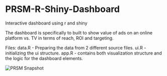 # PRSM-R-Shiny-Dashboard
Interactive dashboard using r and shiny

The dashboard is specifically to built to show value of ads on an online platform vs. TV in terms of reach, ROI and targeting.

Files:
data.R - Preparing the data from 2 different source files.
ui.R - initializing the ui structure.
app.R - contains both visualization structure and the logic for the dashboard elements.

![PRSM Snapshot](/images/snap.png)
